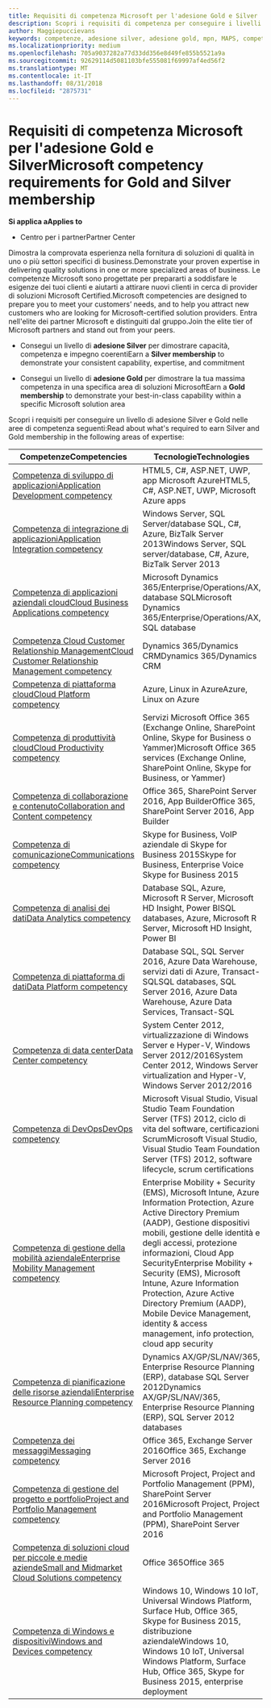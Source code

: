 ```yaml
---
title: Requisiti di competenza Microsoft per l'adesione Gold e Silver | Centro per i partner
description: Scopri i requisiti di competenza per conseguire i livelli di adesione Gold e Silver.
author: Maggiepuccievans
keywords: competenze, adesione silver, adesione gold, mpn, MAPS, competenza, Microsoft Partner Network, adesione alla rete
ms.localizationpriority: medium
ms.openlocfilehash: 705a9037282a77d33dd356e8d49fe855b5521a9a
ms.sourcegitcommit: 92629114d5081103bfe555081f69997af4ed56f2
ms.translationtype: MT
ms.contentlocale: it-IT
ms.lasthandoff: 08/31/2018
ms.locfileid: "2875731"
---
```

# <a name="microsoft-competency-requirements-for-gold-and-silver-membership"></a><span data-ttu-id="14503-104">Requisiti di competenza Microsoft per l'adesione Gold e Silver</span><span class="sxs-lookup"><span data-stu-id="14503-104">Microsoft competency requirements for Gold and Silver membership</span></span>

**<span data-ttu-id="14503-105">Si applica a</span><span class="sxs-lookup"><span data-stu-id="14503-105">Applies to</span></span>**

-  <span data-ttu-id="14503-106">Centro per i partner</span><span class="sxs-lookup"><span data-stu-id="14503-106">Partner Center</span></span>

<span data-ttu-id="14503-107">Dimostra la comprovata esperienza nella fornitura di soluzioni di qualità in uno o più settori specifici di business.</span><span class="sxs-lookup"><span data-stu-id="14503-107">Demonstrate your proven expertise in delivering quality solutions in one or more specialized areas of business.</span></span> <span data-ttu-id="14503-108">Le competenze Microsoft sono progettate per prepararti a soddisfare le esigenze dei tuoi clienti e aiutarti a attirare nuovi clienti in cerca di provider di soluzioni Microsoft Certified.</span><span class="sxs-lookup"><span data-stu-id="14503-108">Microsoft competencies are designed to prepare you to meet your customers’ needs, and to help you attract new customers who are looking for Microsoft-certified solution providers.</span></span> <span data-ttu-id="14503-109">Entra nell'elite dei partner Microsoft e distinguiti dal gruppo.</span><span class="sxs-lookup"><span data-stu-id="14503-109">Join the elite tier of Microsoft partners and stand out from your peers.</span></span>

- <span data-ttu-id="14503-110">Consegui un livello di **adesione Silver** per dimostrare capacità, competenza e impegno coerenti</span><span class="sxs-lookup"><span data-stu-id="14503-110">Earn a **Silver membership** to demonstrate your consistent capability, expertise, and commitment</span></span>

- <span data-ttu-id="14503-111">Consegui un livello di **adesione Gold** per dimostrare la tua massima competenza in una specifica area di soluzioni Microsoft</span><span class="sxs-lookup"><span data-stu-id="14503-111">Earn a **Gold membership** to demonstrate your best-in-class capability within a specific Microsoft solution area</span></span>

<span data-ttu-id="14503-112">Scopri i requisiti per conseguire un livello di adesione Silver e Gold nelle aree di competenza seguenti:</span><span class="sxs-lookup"><span data-stu-id="14503-112">Read about what's required to earn Silver and Gold membership in the following areas of expertise:</span></span>


| <span data-ttu-id="14503-113">Competenze</span><span class="sxs-lookup"><span data-stu-id="14503-113">Competencies</span></span>  | <span data-ttu-id="14503-114">Tecnologie</span><span class="sxs-lookup"><span data-stu-id="14503-114">Technologies</span></span> |
|   ------------------   |   -------   |
| [<span data-ttu-id="14503-115">Competenza di sviluppo di applicazioni</span><span class="sxs-lookup"><span data-stu-id="14503-115">Application Development competency</span></span>](https://partner.microsoft.com/membership/application-development-competency) | <span data-ttu-id="14503-116">HTML5, C#, ASP.NET, UWP, app Microsoft Azure</span><span class="sxs-lookup"><span data-stu-id="14503-116">HTML5, C#, ASP.NET, UWP, Microsoft Azure apps</span></span> |
| [<span data-ttu-id="14503-117">Competenza di integrazione di applicazioni</span><span class="sxs-lookup"><span data-stu-id="14503-117">Application Integration competency</span></span>](https://partner.microsoft.com/membership/application-integration-competency) | <span data-ttu-id="14503-118">Windows Server, SQL Server/database SQL, C#, Azure, BizTalk Server 2013</span><span class="sxs-lookup"><span data-stu-id="14503-118">Windows Server, SQL server/database, C#, Azure, BizTalk Server 2013</span></span>|
| [<span data-ttu-id="14503-119">Competenza di applicazioni aziendali cloud</span><span class="sxs-lookup"><span data-stu-id="14503-119">Cloud Business Applications competency</span></span>](https://partner.microsoft.com/membership/cloud-business-applications-competency)| <span data-ttu-id="14503-120">Microsoft Dynamics 365/Enterprise/Operations/AX, database SQL</span><span class="sxs-lookup"><span data-stu-id="14503-120">Microsoft Dynamics 365/Enterprise/Operations/AX, SQL database</span></span> |
| [<span data-ttu-id="14503-121">Competenza Cloud Customer Relationship Management</span><span class="sxs-lookup"><span data-stu-id="14503-121">Cloud Customer Relationship Management competency</span></span>](https://partner.microsoft.com/membership/cloud-customer-relationship-management-competency)| <span data-ttu-id="14503-122">Dynamics 365/Dynamics CRM</span><span class="sxs-lookup"><span data-stu-id="14503-122">Dynamics 365/Dynamics CRM</span></span> |
| [<span data-ttu-id="14503-123">Competenza di piattaforma cloud</span><span class="sxs-lookup"><span data-stu-id="14503-123">Cloud Platform competency</span></span>](https://partner.microsoft.com/membership/cloud-platform-competency)| <span data-ttu-id="14503-124">Azure, Linux in Azure</span><span class="sxs-lookup"><span data-stu-id="14503-124">Azure, Linux on Azure</span></span> |
| [<span data-ttu-id="14503-125">Competenza di produttività cloud</span><span class="sxs-lookup"><span data-stu-id="14503-125">Cloud Productivity competency</span></span>](https://partner.microsoft.com/membership/cloud-productivity-competency)| <span data-ttu-id="14503-126">Servizi Microsoft Office 365 (Exchange Online, SharePoint Online, Skype for Business o Yammer)</span><span class="sxs-lookup"><span data-stu-id="14503-126">Microsoft Office 365 services (Exchange Online, SharePoint Online, Skype for Business, or Yammer)</span></span>|
| [<span data-ttu-id="14503-127">Competenza di collaborazione e contenuto</span><span class="sxs-lookup"><span data-stu-id="14503-127">Collaboration and Content competency</span></span>](https://partner.microsoft.com/membership/collaboration-and-content-competency)| <span data-ttu-id="14503-128">Office 365, SharePoint Server 2016, App Builder</span><span class="sxs-lookup"><span data-stu-id="14503-128">Office 365, SharePoint Server 2016, App Builder</span></span> |
| [<span data-ttu-id="14503-129">Competenza di comunicazione</span><span class="sxs-lookup"><span data-stu-id="14503-129">Communications competency</span></span>](https://partner.microsoft.com/membership/communications-competency)| <span data-ttu-id="14503-130">Skype for Business, VoIP aziendale di Skype for Business 2015</span><span class="sxs-lookup"><span data-stu-id="14503-130">Skype for Business, Enterprise Voice Skype for Business 2015</span></span> |
| [<span data-ttu-id="14503-131">Competenza di analisi dei dati</span><span class="sxs-lookup"><span data-stu-id="14503-131">Data Analytics competency</span></span>](https://partner.microsoft.com/membership/data-analytics-competency)| <span data-ttu-id="14503-132">Database SQL, Azure, Microsoft R Server, Microsoft HD Insight, Power BI</span><span class="sxs-lookup"><span data-stu-id="14503-132">SQL databases, Azure, Microsoft R Server, Microsoft HD Insight, Power BI</span></span> |
| [<span data-ttu-id="14503-133">Competenza di piattaforma di dati</span><span class="sxs-lookup"><span data-stu-id="14503-133">Data Platform competency</span></span>](https://partner.microsoft.com/membership/data-platform-competency)| <span data-ttu-id="14503-134">Database SQL, SQL Server 2016, Azure Data Warehouse, servizi dati di Azure, Transact-SQL</span><span class="sxs-lookup"><span data-stu-id="14503-134">SQL databases, SQL Server 2016, Azure Data Warehouse, Azure Data Services, Transact-SQL</span></span> |
| [<span data-ttu-id="14503-135">Competenza di data center</span><span class="sxs-lookup"><span data-stu-id="14503-135">Data Center competency</span></span>](https://partner.microsoft.com/membership/datacenter-competency)| <span data-ttu-id="14503-136">System Center 2012, virtualizzazione di Windows Server e Hyper-V, Windows Server 2012/2016</span><span class="sxs-lookup"><span data-stu-id="14503-136">System Center 2012, Windows Server virtualization and Hyper-V, Windows Server 2012/2016</span></span> |
| [<span data-ttu-id="14503-137">Competenza di DevOps</span><span class="sxs-lookup"><span data-stu-id="14503-137">DevOps competency</span></span>](https://partner.microsoft.com/membership/devops-competency)| <span data-ttu-id="14503-138">Microsoft Visual Studio, Visual Studio Team Foundation Server (TFS) 2012, ciclo di vita del software, certificazioni Scrum</span><span class="sxs-lookup"><span data-stu-id="14503-138">Microsoft Visual Studio, Visual Studio Team Foundation Server (TFS) 2012, software lifecycle, scrum certifications</span></span> |
| [<span data-ttu-id="14503-139">Competenza di gestione della mobilità aziendale</span><span class="sxs-lookup"><span data-stu-id="14503-139">Enterprise Mobility Management competency</span></span>](https://partner.microsoft.com/membership/enterprise-mobility-management-competency)| <span data-ttu-id="14503-140">Enterprise Mobility + Security (EMS), Microsoft Intune, Azure Information Protection, Azure Active Directory Premium (AADP), Gestione dispositivi mobili, gestione delle identità e degli accessi, protezione informazioni, Cloud App Security</span><span class="sxs-lookup"><span data-stu-id="14503-140">Enterprise Mobility + Security (EMS), Microsoft Intune, Azure Information Protection, Azure Active Directory Premium (AADP), Mobile Device Management, identity & access management, info protection, cloud app security</span></span> |
| [<span data-ttu-id="14503-141">Competenza di pianificazione delle risorse aziendali</span><span class="sxs-lookup"><span data-stu-id="14503-141">Enterprise Resource Planning competency</span></span>](https://partner.microsoft.com/membership/enterprise-resource-planning-competency)| <span data-ttu-id="14503-142">Dynamics AX/GP/SL/NAV/365, Enterprise Resource Planning (ERP), database SQL Server 2012</span><span class="sxs-lookup"><span data-stu-id="14503-142">Dynamics AX/GP/SL/NAV/365, Enterprise Resource Planning (ERP), SQL Server 2012 databases</span></span>  |
| [<span data-ttu-id="14503-143">Competenza dei messaggi</span><span class="sxs-lookup"><span data-stu-id="14503-143">Messaging competency</span></span>](https://partner.microsoft.com/membership/messaging-competency)| <span data-ttu-id="14503-144">Office 365, Exchange Server 2016</span><span class="sxs-lookup"><span data-stu-id="14503-144">Office 365, Exchange Server 2016</span></span> |
| [<span data-ttu-id="14503-145">Competenza di gestione del progetto e portfolio</span><span class="sxs-lookup"><span data-stu-id="14503-145">Project and Portfolio Management competency</span></span>](https://partner.microsoft.com/membership/project-portfolio-management-competency)| <span data-ttu-id="14503-146">Microsoft Project, Project and Portfolio Management (PPM), SharePoint Server 2016</span><span class="sxs-lookup"><span data-stu-id="14503-146">Microsoft Project, Project and Portfolio Management (PPM), SharePoint Server 2016</span></span>|
| [<span data-ttu-id="14503-147">Competenza di soluzioni cloud per piccole e medie aziende</span><span class="sxs-lookup"><span data-stu-id="14503-147">Small and Midmarket Cloud Solutions competency</span></span>](https://partner.microsoft.com/membership/small-midmarket-cloud-solutions-competency)| <span data-ttu-id="14503-148">Office 365</span><span class="sxs-lookup"><span data-stu-id="14503-148">Office 365</span></span> |
| [<span data-ttu-id="14503-149">Competenza di Windows e dispositivi</span><span class="sxs-lookup"><span data-stu-id="14503-149">Windows and Devices competency</span></span>](https://partner.microsoft.com/membership/windows-and-devices-competency)| <span data-ttu-id="14503-150">Windows 10, Windows 10 IoT, Universal Windows Platform, Surface Hub, Office 365, Skype for Business 2015, distribuzione aziendale</span><span class="sxs-lookup"><span data-stu-id="14503-150">Windows 10, Windows 10 IoT, Universal Windows Platform, Surface Hub, Office 365, Skype for Business 2015, enterprise deployment</span></span> |
